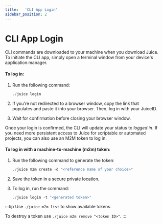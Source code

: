 ```yaml
---
title:   'CLI App Login'
sidebar_position: 2
---
```

# CLI App Login

CLI commands are downloaded to your machine when you download Juice. To initiate the CLI app, simply open a terminal window from your device's application manager. 

#### To log in: 

1. Run the following command: 
    ```powershell
    ./juice login 
    ```

2. If you're not redirected to a browser window, copy the link that populates and paste it into your browser. Then, log in with your JuiceID. 

3. Wait for confirmation before closing your browser window. 

Once your login is confirmed, the CLI will update your status to *logged in*. If you need more persistent access to Juice for scriptable or automated projects, you can also use an M2M token to log in.  

#### To log in with a machine-to-machine (m2m) token:

1. Run the following command to generate the token: 
    ```powershell
    ./juice m2m create -d "<reference name of your choice>" 
    ```

2. Save the token in a secure private location.  

3. To log in, run the command: 
    ```powershell
    ./juice login -t "<generated token>" 
    ```

:::tip
Use `./juice m2m list` to show available tokens. 


To destroy a token use `./juice m2m remove "<token ID>"`.
:::
    
